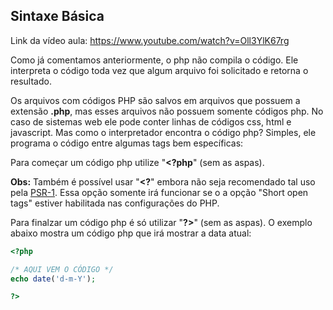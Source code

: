 ## Sintaxe Básica

Link da vídeo aula: https://www.youtube.com/watch?v=Oll3YlK67rg

Como já comentamos anteriormente, o php não compila o código. Ele interpreta o código toda vez que algum arquivo foi solicitado e retorna o resultado.

Os arquivos com códigos PHP são salvos em arquivos que possuem a extensão **.php**, mas esses arquivos não possuem somente códigos php. No caso de sistemas web ele pode conter linhas de códigos css, html e javascript. Mas como o interpretador encontra o código php? Simples, ele programa o código entre algumas tags bem específicas:

Para começar um código php utilize "**<?php**" (sem as aspas).

**Obs:** Também é possível usar "**<?**" embora não seja recomendado tal uso pela  [PSR-1](http://www.php-fig.org/psr/psr-1/pt-br/).  Essa opção somente irá funcionar se o a opção "Short open tags" estiver habilitada nas configurações do PHP.


Para finalzar um código php é só utilizar "**?>**" (sem as aspas). O exemplo abaixo mostra um código php que irá mostrar a data atual:

```php
<?php 

/* AQUI VEM O CÓDIGO */
echo date('d-m-Y');

?>
```

